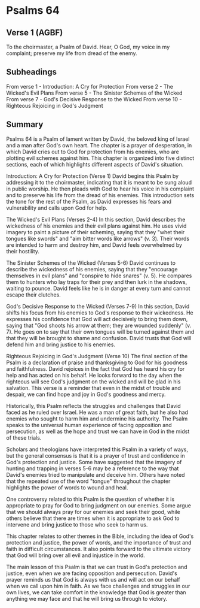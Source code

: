# Psalms 64

## Verse 1 (AGBF)

To the choirmaster, a Psalm of David. Hear, O God, my voice in my complaint; preserve my life from dread of the enemy.

## Subheadings

From verse 1 - Introduction: A Cry for Protection
From verse 2 - The Wicked's Evil Plans
From verse 5 - The Sinister Schemes of the Wicked
From verse 7 - God's Decisive Response to the Wicked
From verse 10 - Righteous Rejoicing in God's Judgment

## Summary

Psalms 64 is a Psalm of lament written by David, the beloved king of Israel and a man after God's own heart. The chapter is a prayer of desperation, in which David cries out to God for protection from his enemies, who are plotting evil schemes against him. This chapter is organized into five distinct sections, each of which highlights different aspects of David's situation.

Introduction: A Cry for Protection (Verse 1)
David begins this Psalm by addressing it to the choirmaster, indicating that it is meant to be sung aloud in public worship. He then pleads with God to hear his voice in his complaint and to preserve his life from the dread of his enemies. This introduction sets the tone for the rest of the Psalm, as David expresses his fears and vulnerability and calls upon God for help.

The Wicked's Evil Plans (Verses 2-4)
In this section, David describes the wickedness of his enemies and their evil plans against him. He uses vivid imagery to paint a picture of their scheming, saying that they "whet their tongues like swords" and "aim bitter words like arrows" (v. 3). Their words are intended to harm and destroy him, and David feels overwhelmed by their hostility.

The Sinister Schemes of the Wicked (Verses 5-6)
David continues to describe the wickedness of his enemies, saying that they "encourage themselves in evil plans" and "conspire to hide snares" (v. 5). He compares them to hunters who lay traps for their prey and then lurk in the shadows, waiting to pounce. David feels like he is in danger at every turn and cannot escape their clutches.

God's Decisive Response to the Wicked (Verses 7-9)
In this section, David shifts his focus from his enemies to God's response to their wickedness. He expresses his confidence that God will act decisively to bring them down, saying that "God shoots his arrow at them; they are wounded suddenly" (v. 7). He goes on to say that their own tongues will be turned against them and that they will be brought to shame and confusion. David trusts that God will defend him and bring justice to his enemies.

Righteous Rejoicing in God's Judgment (Verse 10)
The final section of the Psalm is a declaration of praise and thanksgiving to God for his goodness and faithfulness. David rejoices in the fact that God has heard his cry for help and has acted on his behalf. He looks forward to the day when the righteous will see God's judgment on the wicked and will be glad in his salvation. This verse is a reminder that even in the midst of trouble and despair, we can find hope and joy in God's goodness and mercy.

Historically, this Psalm reflects the struggles and challenges that David faced as he ruled over Israel. He was a man of great faith, but he also had enemies who sought to harm him and undermine his authority. The Psalm speaks to the universal human experience of facing opposition and persecution, as well as the hope and trust we can have in God in the midst of these trials.

Scholars and theologians have interpreted this Psalm in a variety of ways, but the general consensus is that it is a prayer of trust and confidence in God's protection and justice. Some have suggested that the imagery of hunting and trapping in verses 5-6 may be a reference to the way that David's enemies tried to manipulate and deceive him. Others have noted that the repeated use of the word "tongue" throughout the chapter highlights the power of words to wound and heal.

One controversy related to this Psalm is the question of whether it is appropriate to pray for God to bring judgment on our enemies. Some argue that we should always pray for our enemies and seek their good, while others believe that there are times when it is appropriate to ask God to intervene and bring justice to those who seek to harm us.

This chapter relates to other themes in the Bible, including the idea of God's protection and justice, the power of words, and the importance of trust and faith in difficult circumstances. It also points forward to the ultimate victory that God will bring over all evil and injustice in the world.

The main lesson of this Psalm is that we can trust in God's protection and justice, even when we are facing opposition and persecution. David's prayer reminds us that God is always with us and will act on our behalf when we call upon him in faith. As we face challenges and struggles in our own lives, we can take comfort in the knowledge that God is greater than anything we may face and that he will bring us through to victory.